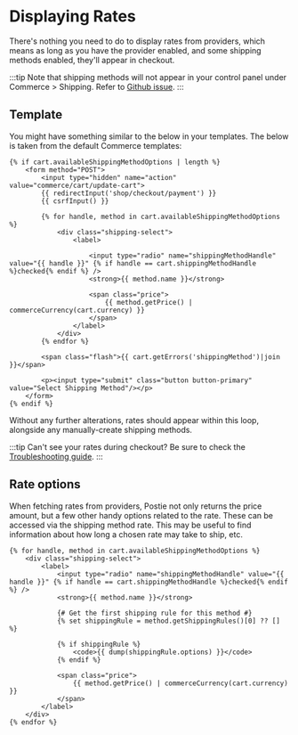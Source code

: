# Displaying Rates
There's nothing you need to do to display rates from providers, which means as long as you have the provider enabled, and some shipping methods enabled, they'll appear in checkout.

:::tip
Note that shipping methods will not appear in your control panel under Commerce > Shipping. Refer to [Github issue](https://github.com/craftcms/commerce/issues/730).
:::

## Template
You might have something similar to the below in your templates. The below is taken from the default Commerce templates:

```twig
{% if cart.availableShippingMethodOptions | length %}
    <form method="POST">
        <input type="hidden" name="action" value="commerce/cart/update-cart">
        {{ redirectInput('shop/checkout/payment') }}
        {{ csrfInput() }}

        {% for handle, method in cart.availableShippingMethodOptions %}
            <div class="shipping-select">
                <label>

                    <input type="radio" name="shippingMethodHandle" value="{{ handle }}" {% if handle == cart.shippingMethodHandle %}checked{% endif %} />
                    <strong>{{ method.name }}</strong>

                    <span class="price">
                        {{ method.getPrice() | commerceCurrency(cart.currency) }}
                    </span>
                </label>
            </div>
        {% endfor %}

        <span class="flash">{{ cart.getErrors('shippingMethod')|join }}</span>

        <p><input type="submit" class="button button-primary" value="Select Shipping Method"/></p>
    </form>
{% endif %}
```

Without any further alterations, rates should appear within this loop, alongside any manually-create shipping methods.

:::tip
Can't see your rates during checkout? Be sure to check the [Troubleshooting guide](docs:get-started/troubleshooting).
:::

## Rate options
When fetching rates from providers, Postie not only returns the price amount, but a few other handy options related to the rate. These can be accessed via the shipping method rate. This may be useful to find information about how long a chosen rate may take to ship, etc.

```twig
{% for handle, method in cart.availableShippingMethodOptions %}
    <div class="shipping-select">
        <label>
            <input type="radio" name="shippingMethodHandle" value="{{ handle }}" {% if handle == cart.shippingMethodHandle %}checked{% endif %} />
            <strong>{{ method.name }}</strong>

            {# Get the first shipping rule for this method #}
            {% set shippingRule = method.getShippingRules()[0] ?? [] %}

            {% if shippingRule %}
                <code>{{ dump(shippingRule.options) }}</code>
            {% endif %}

            <span class="price">
                {{ method.getPrice() | commerceCurrency(cart.currency) }}
            </span>
        </label>
    </div>
{% endfor %}
```